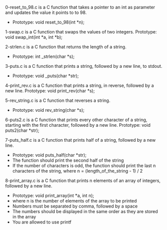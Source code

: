 0-reset_to_98.c is a C function that takes a pointer to an int as parameter and updates the value it points to to 98.
- Prototype: void reset_to_98(int \*n);

1-swap.c is a C function that swaps the values of two integers.
Prototype: void swap_int(int \*a, int \*b);

2-strlen.c is a C function that returns the length of a string.
- Prototype: int \_strlen(char \*s);

3-puts.c is a C function that prints a string, followed by a new line, to stdout.
- Prototype: void \_puts(char \*str);

4-print_rev.c is a C function that prints a string, in reverse, followed by a new line.
Prototype: void print_rev(char \*s);

5-rev_string.c is a C function that reverses a string.
- Prototype: void rev_string(char \*s);

6-puts2.c is a C function that prints every other character of a string, starting with the first character, followed by a new line.
Prototype: void puts2(char \*str);

7-puts_half.c is a C function that prints half of a string, followed by a new line.
- Prototype: void puts_half(char \*str);
- The function should print the second half of the string
- If the number of characters is odd, the function should print the last n characters of the string, where n = (length_of_the_string - 1) / 2

8-print_array.c is a C function that prints n elements of an array of integers, followed by a new line.
- Prototype: void print_array(int \*a, int n);
- where n is the number of elements of the array to be printed
- Numbers must be separated by comma, followed by a space
- The numbers should be displayed in the same order as they are stored in the array
- You are allowed to use printf
